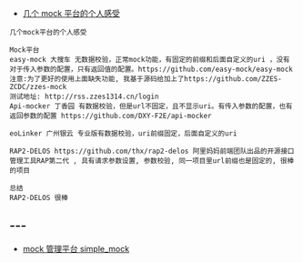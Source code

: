 -   [几个 mock 平台的个人感受](https://www.jianshu.com/p/15ebd51ea733)

```
几个mock平台的个人感受

Mock平台
easy-mock 大搜车 无数据校验，正常mock功能，有固定的前缀和后面自定义的uri ，没有对于传入参数的配置，只有返回值的配置。https://github.com/easy-mock/easy-mock
注意:为了更好的使用上面缺失功能, 我基于源码给加上了https://github.com/ZZES-ZCDC/zzes-mock
测试地址: http://rss.zzes1314.cn/login
Api-mocker 丁香园 有数据校验，但是url不固定，且不显示uri。有传入参数的配置，也有返回参数的配置 https://github.com/DXY-F2E/api-mocker

eoLinker 广州银云 专业版有数据校验，uri前缀固定，后面自定义的uri

RAP2-DELOS https://github.com/thx/rap2-delos 阿里妈妈前端团队出品的开源接口管理工具RAP第二代 , 具有请求参数设置, 参数校验, 同一项目里url前缀也是固定的, 很棒的项目

总结
RAP2-DELOS 很棒
```

## ---

-   [mock 管理平台 simple_mock](https://testerhome.com/topics/10238)
